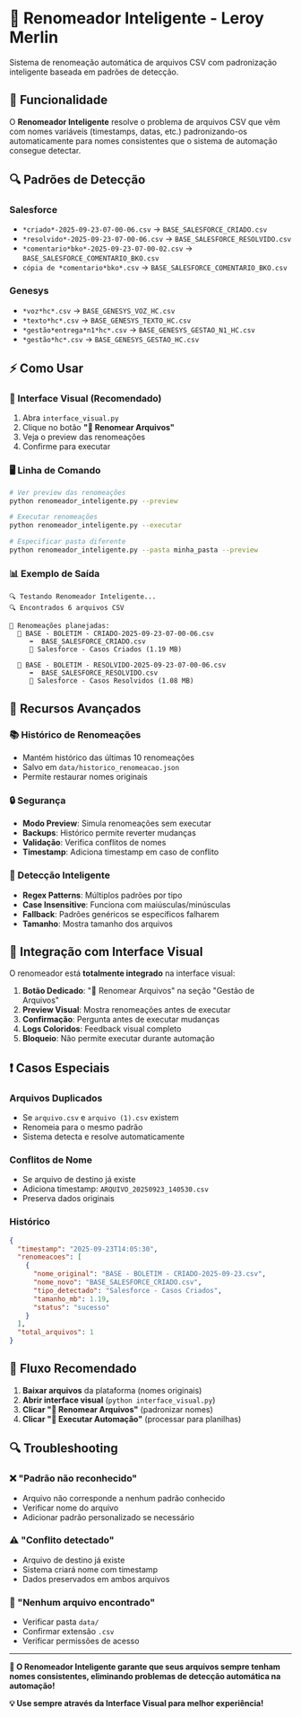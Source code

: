 # 📝 Renomeador Inteligente - Leroy Merlin

Sistema de renomeação automática de arquivos CSV com padronização inteligente baseada em padrões de detecção.

## 🎯 Funcionalidade

O **Renomeador Inteligente** resolve o problema de arquivos CSV que vêm com nomes variáveis (timestamps, datas, etc.) padronizando-os automaticamente para nomes consistentes que o sistema de automação consegue detectar.

## 🔍 Padrões de Detecção

### Salesforce
- `*criado*-2025-09-23-07-00-06.csv` → `BASE_SALESFORCE_CRIADO.csv`
- `*resolvido*-2025-09-23-07-00-06.csv` → `BASE_SALESFORCE_RESOLVIDO.csv` 
- `*comentario*bko*-2025-09-23-07-00-02.csv` → `BASE_SALESFORCE_COMENTARIO_BKO.csv`
- `cópia de *comentario*bko*.csv` → `BASE_SALESFORCE_COMENTARIO_BKO.csv`

### Genesys
- `*voz*hc*.csv` → `BASE_GENESYS_VOZ_HC.csv`
- `*texto*hc*.csv` → `BASE_GENESYS_TEXTO_HC.csv`
- `*gestão*entrega*n1*hc*.csv` → `BASE_GENESYS_GESTAO_N1_HC.csv`
- `*gestão*hc*.csv` → `BASE_GENESYS_GESTAO_HC.csv`

## ⚡ Como Usar

### 🎨 Interface Visual (Recomendado)
1. Abra `interface_visual.py`
2. Clique no botão **"📝 Renomear Arquivos"**
3. Veja o preview das renomeações
4. Confirme para executar

### 🖥️ Linha de Comando
```bash
# Ver preview das renomeações
python renomeador_inteligente.py --preview

# Executar renomeações
python renomeador_inteligente.py --executar

# Especificar pasta diferente
python renomeador_inteligente.py --pasta minha_pasta --preview
```

### 📊 Exemplo de Saída
```
🔍 Testando Renomeador Inteligente...
🔍 Encontrados 6 arquivos CSV

📝 Renomeações planejadas:
  📄 BASE - BOLETIM - CRIADO-2025-09-23-07-00-06.csv
     ➡️  BASE_SALESFORCE_CRIADO.csv
     🎯 Salesforce - Casos Criados (1.19 MB)

  📄 BASE - BOLETIM - RESOLVIDO-2025-09-23-07-00-06.csv
     ➡️  BASE_SALESFORCE_RESOLVIDO.csv
     🎯 Salesforce - Casos Resolvidos (1.08 MB)
```

## 🔧 Recursos Avançados

### 📚 Histórico de Renomeações
- Mantém histórico das últimas 10 renomeações
- Salvo em `data/historico_renomeacao.json`
- Permite restaurar nomes originais

### 🔒 Segurança
- **Modo Preview**: Simula renomeações sem executar
- **Backups**: Histórico permite reverter mudanças
- **Validação**: Verifica conflitos de nomes
- **Timestamp**: Adiciona timestamp em caso de conflito

### 🧠 Detecção Inteligente
- **Regex Patterns**: Múltiplos padrões por tipo
- **Case Insensitive**: Funciona com maiúsculas/minúsculas
- **Fallback**: Padrões genéricos se específicos falharem
- **Tamanho**: Mostra tamanho dos arquivos

## 🎨 Integração com Interface Visual

O renomeador está **totalmente integrado** na interface visual:

1. **Botão Dedicado**: "📝 Renomear Arquivos" na seção "Gestão de Arquivos"
2. **Preview Visual**: Mostra renomeações antes de executar
3. **Confirmação**: Pergunta antes de executar mudanças
4. **Logs Coloridos**: Feedback visual completo
5. **Bloqueio**: Não permite executar durante automação

## ❗ Casos Especiais

### Arquivos Duplicados
- Se `arquivo.csv` e `arquivo (1).csv` existem
- Renomeia para o mesmo padrão
- Sistema detecta e resolve automaticamente

### Conflitos de Nome
- Se arquivo de destino já existe
- Adiciona timestamp: `ARQUIVO_20250923_140530.csv`
- Preserva dados originais

### Histórico
```json
{
  "timestamp": "2025-09-23T14:05:30",
  "renomeacoes": [
    {
      "nome_original": "BASE - BOLETIM - CRIADO-2025-09-23.csv",
      "nome_novo": "BASE_SALESFORCE_CRIADO.csv",
      "tipo_detectado": "Salesforce - Casos Criados",
      "tamanho_mb": 1.19,
      "status": "sucesso"
    }
  ],
  "total_arquivos": 1
}
```

## 🚀 Fluxo Recomendado

1. **Baixar arquivos** da plataforma (nomes originais)
2. **Abrir interface visual** (`python interface_visual.py`)
3. **Clicar "📝 Renomear Arquivos"** (padronizar nomes)
4. **Clicar "🚀 Executar Automação"** (processar para planilhas)

## 🔍 Troubleshooting

### ❌ "Padrão não reconhecido"
- Arquivo não corresponde a nenhum padrão conhecido
- Verificar nome do arquivo
- Adicionar padrão personalizado se necessário

### ⚠️ "Conflito detectado"  
- Arquivo de destino já existe
- Sistema criará nome com timestamp
- Dados preservados em ambos arquivos

### 📁 "Nenhum arquivo encontrado"
- Verificar pasta `data/`
- Confirmar extensão `.csv`
- Verificar permissões de acesso

---

**🎯 O Renomeador Inteligente garante que seus arquivos sempre tenham nomes consistentes, eliminando problemas de detecção automática na automação!**

**💡 Use sempre através da Interface Visual para melhor experiência!**